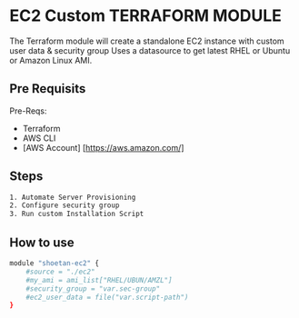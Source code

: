 # EC2 Custom TERRAFORM MODULE 

The Terraform module will create a standalone EC2 instance with custom user data & security group
Uses a datasource to get latest RHEL or Ubuntu or Amazon Linux AMI.

## Pre Requisits
Pre-Reqs:
* Terraform 
* AWS CLI
* [AWS Account] [https://aws.amazon.com/]

## Steps
``` sh
1. Automate Server Provisioning
2. Configure security group
3. Run custom Installation Script
```

## How to use
```sh
module "shoetan-ec2" {
    #source = "./ec2"
    #my_ami = ami_list["RHEL/UBUN/AMZL"]
    #security_group = "var.sec-group"
    #ec2_user_data = file("var.script-path")
}
```